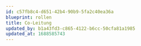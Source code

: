 ```yaml
---
id: c57fb8c4-d651-42b4-90b9-5fa2c40ea36a
blueprint: rollen
title: Co-Leitung
updated_by: b1a43fd3-c865-4122-b6cc-50cfa81a1985
updated_at: 1688585743
---
```

